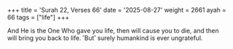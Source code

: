 +++
title = 'Surah 22, Verses 66'
date = '2025-08-27'
weight = 2661
ayah = 66
tags = ["life"]
+++

And He is the One Who gave you life, then will cause you to die, and then will bring you back to life. ˹But˺ surely humankind is ever ungrateful.